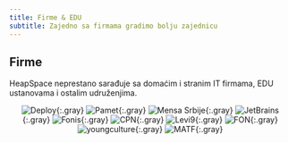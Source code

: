 ```yaml
---
title: Firme & EDU
subtitle: Zajedno sa firmama gradimo bolju zajednicu
---
```


## Firme

HeapSpace neprestano sarađuje sa domaćim i stranim IT firmama, EDU ustanovama
i ostalim udruženjima.

<div style="text-align: center" markdown="1">

![Deploy](images/firme/deploy.png){:.gray}
![Pamet](images/firme/pamet.png){:.gray}
![Mensa Srbije](images/firme/mensa.gif){:.gray}
![JetBrains](images/firme/jetbrains.png){:.gray}
![Fonis](images/firme/fonis.png){:.gray}
![CPN](images/firme/cpn.png){:.gray}
![Levi9](images/firme/levi9.png){:.gray}
![FON](images/firme/fon.png){:.gray}
![youngculture](images/firme/yc.jpg){:.gray}
![MATF](images/firme/matf.gif){:.gray}

</div>